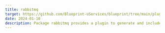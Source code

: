 ```yaml
---
title: rabbitmq
target: https://github.com/Blueprint-uServices/blueprint/tree/main/plugins/rabbitmq
date: 2024-01-10
description: Package rabbitmq provides a plugin to generate and include a rabbitmq instance in a Blueprint application.The package provides a built\-in rabbitmq container that provides the server\-side implementation and a go\-client for connecting to the client.
---
```

